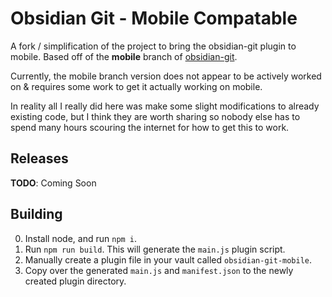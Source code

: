 # Obsidian Git - Mobile Compatable
A fork / simplification of the project to bring the obsidian-git plugin to mobile. Based off of the **mobile** branch of [obsidian-git](https://github.com/denolehov/obsidian-git).

Currently, the mobile branch version does not appear to be actively worked on & requires some work to get it actually working on mobile.

In reality all I really did here was make some slight modifications to already existing code, but I think they are worth sharing so nobody else has to spend many hours scouring the internet for how to get this to work.

## Releases
**TODO**: Coming Soon

## Building
0) Install node, and run `npm i`.
1) Run `npm run build`. This will generate the `main.js` plugin script.
2) Manually create a plugin file in your vault called `obsidian-git-mobile`.
3) Copy over the generated `main.js` and `manifest.json` to the newly created plugin directory.